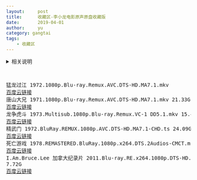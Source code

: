 ```yaml
---
layout:     post
title:      收藏区-李小龙电影原声原盘收藏版
date:       2019-04-01
author:     yu
category: gangtai
tags:
    - 收藏区
---
```

<details>
<summary>相关说明</summary>
👉<a href="https://www.510ka.com/details/HB64P663">提取码</a><br>
若失效或有其他问题，添加微信解决
</details>
<pre>

猛龙过江 1972.1080p.Blu-ray.Remux.AVC.DTS-HD.MA7.1.mkv   <a href="https://pan.baidu.com/s/103pWj0JBQFIzseozu9OVYw">百度云链接</a>
唐山大兄 1971.1080p.Blu-ray.Remux.AVC.DTS-HD.MA7.1.mkv 21.33G <a href="https://pan.baidu.com/s/1wuILpPoUl6yqddemBrFsRQ">百度云链接</a>
龙争虎斗 1973.Multisub.1080p.Blu-ray.Remux.VC-1 DD5.1.mkv 15.4G <a href="https://pan.baidu.com/s/1r9rjLwbLhrSC7JeS1LkGvg">百度云链接</a>
精武门 1972.BluRay.REMUX.1080p.AVC.DTS-HD.MA7.1-CHD.ts 24.09G <a href="https://pan.baidu.com/s/1FEkOihOfW4Cdk2hU_QOeMQ">百度云链接</a>
死亡游戏 1978.REMASTERED.BluRay.1080p.x264.DTS.2Audios-CMCT.mkv 8.8G  <a href="https://pan.baidu.com/s/1YVzteyUfFE-zC15MLCqTkQ">百度云链接</a>
I.Am.Bruce.Lee 加拿大纪录片 2011.Blu-ray.RE.x264.1080p.DTS-HD.MA.5.1-HDS 7.72G <a href="https://pan.baidu.com/s/1GJfDmWmZqclNf_W3aJcKyA">百度云链接</a>
</pre>
